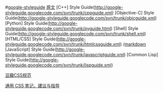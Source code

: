 #[google-styleguide](https://code.google.com/p/google-styleguide/)
[原文](https://github.com/csswizardry/CSS-Guidelines)
[C++] Style Guide(http://google-styleguide.googlecode.com/svn/trunk/cppguide.xml)
[Objective-C] Style Guide(http://google-styleguide.googlecode.com/svn/trunk/objcguide.xml)
[Python] Style Guide(http://google-styleguide.googlecode.com/svn/trunk/pyguide.html)
[Shell] Style Guide(http://google-styleguide.googlecode.com/svn/trunk/shell.xml)
[HTML/CSS] Style Guide(http://google-styleguide.googlecode.com/svn/trunk/htmlcssguide.xml)
/[markdown](https://github.com/Suxiaogang/Code_Guide/blob/master/google-html-css-style-guide.md)
[JavaScript] Style Guide(http://google-styleguide.googlecode.com/svn/trunk/javascriptguide.xml)
[Common Lisp] Style Guide(http://google-styleguide.googlecode.com/svn/trunk/lispguide.xml)



[豆瓣CSS规范](https://github.com/Suxiaogang/Code_Guide/blob/master/%E8%B1%86%E7%93%A3CSS%E8%A7%84%E8%8C%83.md)


[通用 CSS 笔记、建议与指导](https://github.com/Suxiaogang/Code_Guide/blob/master/%E9%80%9A%E7%94%A8%20CSS%20%E7%AC%94%E8%AE%B0%E3%80%81%E5%BB%BA%E8%AE%AE%E4%B8%8E%E6%8C%87%E5%AF%BC.md)

